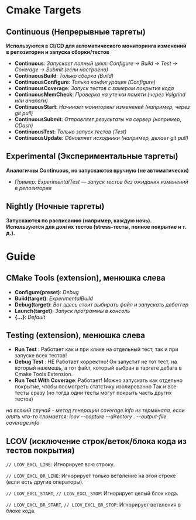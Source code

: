 # Cmake Targets
  ## Continuous (Непрерывные таргеты)
  **Используются в CI/CD для автоматического мониторинга изменений в репозитории и запуска сборки/тестов**
  - **Continuous**:   *Запускает полный цикл: Configure → Build → Test → Coverage → Submit (если настроено)*
  - **ContinuousBuild**:    *Только сборка (Build)*
  - **ContinuousConfigure**:    *Только конфигурация (Configure)*
  - **ContinuousCoverage**:   *Запуск тестов с замером покрытия кода*
  - **ContinuousMemCheck**:   *Проверка на утечки памяти (через Valgrind или аналоги)*
  - **ContinuousStart**:    *Начинает мониторинг изменений (например, через git pull)*
  - **ContinuousSubmit**:   *Отправляет результаты на сервер (например, CDash)*
  - **ContinuousTest**:   *Только запуск тестов (Test)*
  - **ContinuousUpdate**:   *Обновляет исходники (например, делает git pull)*

  ## Experimental (Экспериментальные таргеты)
  **Аналогичны Continuous, но запускаются вручную (не автоматически)**
  - *Пример: ExperimentalTest — запуск тестов без ожидания изменений в репозитории*

  ## Nightly (Ночные таргеты)
  **Запускаются по расписанию (например, каждую ночь). Используются для долгих тестов (stress-тесты, полное покрытие и т. д.).**


# Guide
  ## CMake Tools (extension), менюшка слева
  - **Configure(preset)**:    *Debug*
  - **Buiid(target)**:    *ExperimentalBuild*
  - **Debug(target)**:    *Вот здесь стоит выбирать файл и запускать дебаггер*
  - **Launch(target)**:   *Запуск программы в консоль*
  - **{...}**:    *Default*


  ## Testing (extension), менюшка слева
  - **Run Test**              : Работает как и при клике на отдельный тест, так и при запуске всех тестов!
  - **Debug Test**            : НЕ Работает корректно! Он запустит не тот тест, на который нажмешь,
                                а тот файл, который выбран в таргете дебага в Cmake Tools Extension.
  - **Run Test With Coverage**: Работает! Можно запускать как отдельно покрытие, чтобы посмотреть статстику изолированно
                                Так и все тесты сразу (но тогда одни тесты могут покрыть часть других тестов)


  *на всякий случай - метод генерации coverage.info из терминала, если опять что-то сломается:*
  *lcov --capture --directory . --output-file coverage.info*

  ## LCOV (исключение строк/веток/блока кода из тестов покрытия)

  `// LCOV_EXCL_LINE`: Игнорирует всю строку.

  `// LCOV_EXCL_BR_LINE`: Игнорирует только ветвление на этой строке (если есть другие операторы).

  `// LCOV_EXCL_START`,   `// LCOV_EXCL_STOP`: Игнорирует целый блок кода.

  `// LCOV_EXCL_BR_START`,   `// LCOV_EXCL_BR_STOP`: Игнорирует ветвления в блоке кода.